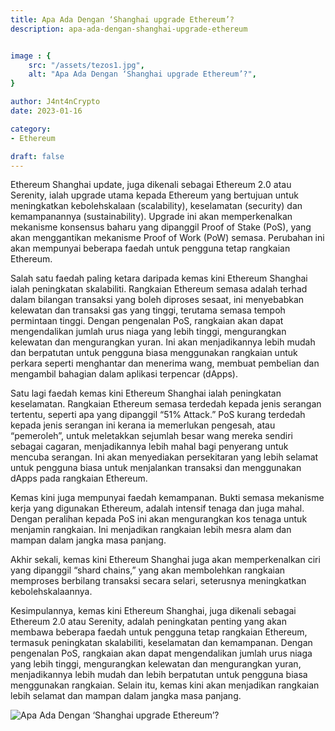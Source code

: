 ```yaml
---
title: Apa Ada Dengan ‘Shanghai upgrade Ethereum’?
description: apa-ada-dengan-shanghai-upgrade-ethereum


image : {
    src: "/assets/tezos1.jpg",
    alt: "Apa Ada Dengan ‘Shanghai upgrade Ethereum’?",
}

author: J4nt4nCrypto
date: 2023-01-16

category: 
- Ethereum

draft: false
---
```


Ethereum Shanghai update, juga dikenali sebagai Ethereum 2.0 atau Serenity, ialah upgrade utama kepada Ethereum yang bertujuan untuk meningkatkan kebolehskalaan (scalability), keselamatan (security) dan kemampanannya (sustainability). Upgrade ini akan memperkenalkan mekanisme konsensus baharu yang dipanggil Proof of Stake (PoS), yang akan menggantikan mekanisme Proof of Work (PoW) semasa. Perubahan ini akan mempunyai beberapa faedah untuk pengguna tetap rangkaian Ethereum.

Salah satu faedah paling ketara daripada kemas kini Ethereum Shanghai ialah peningkatan skalabiliti. Rangkaian Ethereum semasa adalah terhad dalam bilangan transaksi yang boleh diproses sesaat, ini menyebabkan kelewatan dan transaksi gas yang tinggi, terutama semasa tempoh permintaan tinggi. Dengan pengenalan PoS, rangkaian akan dapat mengendalikan jumlah urus niaga yang lebih tinggi, mengurangkan kelewatan dan mengurangkan yuran. Ini akan menjadikannya lebih mudah dan berpatutan untuk pengguna biasa menggunakan rangkaian untuk perkara seperti menghantar dan menerima wang, membuat pembelian dan mengambil bahagian dalam aplikasi terpencar (dApps).

Satu lagi faedah kemas kini Ethereum Shanghai ialah peningkatan keselamatan. Rangkaian Ethereum semasa terdedah kepada jenis serangan tertentu, seperti apa yang dipanggil “51% Attack.” PoS kurang terdedah kepada jenis serangan ini kerana ia memerlukan pengesah, atau “pemeroleh”, untuk meletakkan sejumlah besar wang mereka sendiri sebagai cagaran, menjadikannya lebih mahal bagi penyerang untuk mencuba serangan. Ini akan menyediakan persekitaran yang lebih selamat untuk pengguna biasa untuk menjalankan transaksi dan menggunakan dApps pada rangkaian Ethereum.

Kemas kini juga mempunyai faedah kemampanan. Bukti semasa mekanisme kerja yang digunakan Ethereum, adalah intensif tenaga dan juga mahal. Dengan peralihan kepada PoS ini akan mengurangkan kos tenaga untuk menjamin rangkaian. Ini menjadikan rangkaian lebih mesra alam dan mampan dalam jangka masa panjang.

Akhir sekali, kemas kini Ethereum Shanghai juga akan memperkenalkan ciri yang dipanggil “shard chains,” yang akan membolehkan rangkaian memproses berbilang transaksi secara selari, seterusnya meningkatkan kebolehskalaannya.

Kesimpulannya, kemas kini Ethereum Shanghai, juga dikenali sebagai Ethereum 2.0 atau Serenity, adalah peningkatan penting yang akan membawa beberapa faedah untuk pengguna tetap rangkaian Ethereum, termasuk peningkatan skalabiliti, keselamatan dan kemampanan. Dengan pengenalan PoS, rangkaian akan dapat mengendalikan jumlah urus niaga yang lebih tinggi, mengurangkan kelewatan dan mengurangkan yuran, menjadikannya lebih mudah dan lebih berpatutan untuk pengguna biasa menggunakan rangkaian. Selain itu, kemas kini akan menjadikan rangkaian lebih selamat dan mampan dalam jangka masa panjang.

<img src="/assets/BP3-shanghai.webp" alt="Apa Ada Dengan ‘Shanghai upgrade Ethereum’?" class="pt-4 w-full mx-auto rounded-md">